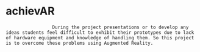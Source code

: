 # achievAR
                     During the project presentations or to develop any ideas students feel difficult to exhibit their prototypes due to lack of hardware equipment and knowledge of handling them. So this project is to overcome these problems using Augmented Reality.
